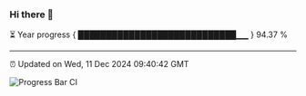 ### Hi there 👋

⏳ Year progress { ████████████████████████████▁▁ } 94.37 %

---

⏰ Updated on Wed, 11 Dec 2024 09:40:42 GMT

![Progress Bar CI](https://github.com/IshwaranRudhara/GIT-ACTION/workflows/Progress%20Bar%20CI/badge.svg)
